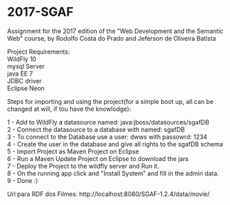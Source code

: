 # 2017-SGAF
Assignment for the 2017 edition of the "Web Development and the Semantic Web" course, by Rodolfo Costa do Prado and Jeferson de Oliveira Batista  
 
Project Requirements:  
WildFly 10  
mysql Server  
java EE 7  
JDBC driver  
Eclipse Neon  


Steps for importing and using the project(for a simple boot up, all can be changed at will, if tou have the knowlodge):

1 - Add to WildFly a datasource named: java:jboss/datasources/sgafDB  
2 - Connect the datasource to a database with named: sgafDB  
3 - To connect to the Database use a user: dwws with passowrd: 1234  
4 - Create the user in the database and give all rights to the sgafDB schema  
5 - Import Project as Maven Project on Eclipse  
6 - Run a Maven Update Project on Eclipse to download the jars  
7 - Deploy the Project to the wildfly server and Run it.  
8 - On the running app click and "Install System" and fill in the admin data.  
9 - Done :)  
  
Url para RDF dos Filmes: http://localhost:8080/SGAF-1.2.4/data/movie/
